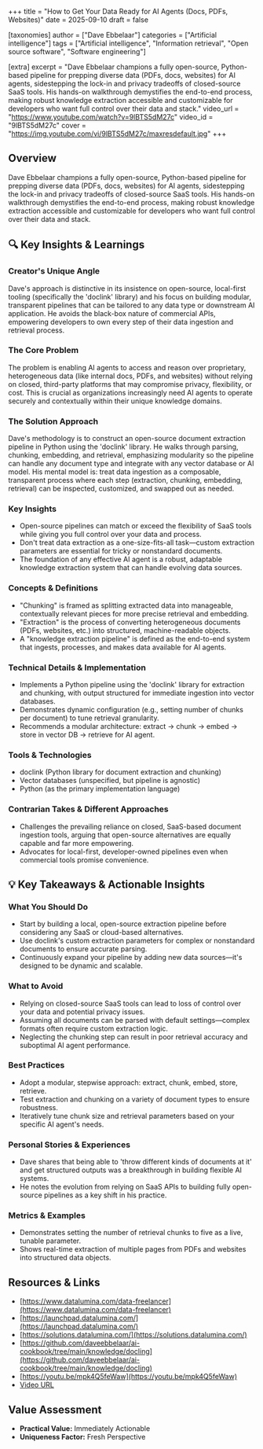+++
title = "How to Get Your Data Ready for AI Agents (Docs, PDFs, Websites)"
date = 2025-09-10
draft = false

[taxonomies]
author = ["Dave Ebbelaar"]
categories = ["Artificial intelligence"]
tags = ["Artificial intelligence", "Information retrieval", "Open source software", "Software engineering"]

[extra]
excerpt = "Dave Ebbelaar champions a fully open-source, Python-based pipeline for prepping diverse data (PDFs, docs, websites) for AI agents, sidestepping the lock-in and privacy tradeoffs of closed-source SaaS tools. His hands-on walkthrough demystifies the end-to-end process, making robust knowledge extraction accessible and customizable for developers who want full control over their data and stack."
video_url = "https://www.youtube.com/watch?v=9lBTS5dM27c"
video_id = "9lBTS5dM27c"
cover = "https://img.youtube.com/vi/9lBTS5dM27c/maxresdefault.jpg"
+++

## Overview

Dave Ebbelaar champions a fully open-source, Python-based pipeline for prepping diverse data (PDFs, docs, websites) for AI agents, sidestepping the lock-in and privacy tradeoffs of closed-source SaaS tools. His hands-on walkthrough demystifies the end-to-end process, making robust knowledge extraction accessible and customizable for developers who want full control over their data and stack.

## 🔍 Key Insights & Learnings

### Creator's Unique Angle
Dave's approach is distinctive in its insistence on open-source, local-first tooling (specifically the 'doclink' library) and his focus on building modular, transparent pipelines that can be tailored to any data type or downstream AI application. He avoids the black-box nature of commercial APIs, empowering developers to own every step of their data ingestion and retrieval process.

### The Core Problem
The problem is enabling AI agents to access and reason over proprietary, heterogeneous data (like internal docs, PDFs, and websites) without relying on closed, third-party platforms that may compromise privacy, flexibility, or cost. This is crucial as organizations increasingly need AI agents to operate securely and contextually within their unique knowledge domains.

### The Solution Approach
Dave's methodology is to construct an open-source document extraction pipeline in Python using the 'doclink' library. He walks through parsing, chunking, embedding, and retrieval, emphasizing modularity so the pipeline can handle any document type and integrate with any vector database or AI model. His mental model is: treat data ingestion as a composable, transparent process where each step (extraction, chunking, embedding, retrieval) can be inspected, customized, and swapped out as needed.

### Key Insights
- Open-source pipelines can match or exceed the flexibility of SaaS tools while giving you full control over your data and process.
- Don't treat data extraction as a one-size-fits-all task—custom extraction parameters are essential for tricky or nonstandard documents.
- The foundation of any effective AI agent is a robust, adaptable knowledge extraction system that can handle evolving data sources.

### Concepts & Definitions
- "Chunking" is framed as splitting extracted data into manageable, contextually relevant pieces for more precise retrieval and embedding.
- "Extraction" is the process of converting heterogeneous documents (PDFs, websites, etc.) into structured, machine-readable objects.
- A "knowledge extraction pipeline" is defined as the end-to-end system that ingests, processes, and makes data available for AI agents.

### Technical Details & Implementation
- Implements a Python pipeline using the 'doclink' library for extraction and chunking, with output structured for immediate ingestion into vector databases.
- Demonstrates dynamic configuration (e.g., setting number of chunks per document) to tune retrieval granularity.
- Recommends a modular architecture: extract → chunk → embed → store in vector DB → retrieve for AI agent.

### Tools & Technologies
- doclink (Python library for document extraction and chunking)
- Vector databases (unspecified, but pipeline is agnostic)
- Python (as the primary implementation language)

### Contrarian Takes & Different Approaches
- Challenges the prevailing reliance on closed, SaaS-based document ingestion tools, arguing that open-source alternatives are equally capable and far more empowering.
- Advocates for local-first, developer-owned pipelines even when commercial tools promise convenience.

## 💡 Key Takeaways & Actionable Insights

### What You Should Do
- Start by building a local, open-source extraction pipeline before considering any SaaS or cloud-based alternatives.
- Use doclink's custom extraction parameters for complex or nonstandard documents to ensure accurate parsing.
- Continuously expand your pipeline by adding new data sources—it's designed to be dynamic and scalable.

### What to Avoid
- Relying on closed-source SaaS tools can lead to loss of control over your data and potential privacy issues.
- Assuming all documents can be parsed with default settings—complex formats often require custom extraction logic.
- Neglecting the chunking step can result in poor retrieval accuracy and suboptimal AI agent performance.

### Best Practices
- Adopt a modular, stepwise approach: extract, chunk, embed, store, retrieve.
- Test extraction and chunking on a variety of document types to ensure robustness.
- Iteratively tune chunk size and retrieval parameters based on your specific AI agent's needs.

### Personal Stories & Experiences
- Dave shares that being able to 'throw different kinds of documents at it' and get structured outputs was a breakthrough in building flexible AI systems.
- He notes the evolution from relying on SaaS APIs to building fully open-source pipelines as a key shift in his practice.

### Metrics & Examples
- Demonstrates setting the number of retrieval chunks to five as a live, tunable parameter.
- Shows real-time extraction of multiple pages from PDFs and websites into structured data objects.

## Resources & Links

- [https://www.datalumina.com/data-freelancer](https://www.datalumina.com/data-freelancer)
- [https://launchpad.datalumina.com/](https://launchpad.datalumina.com/)
- [https://solutions.datalumina.com/](https://solutions.datalumina.com/)
- [https://github.com/daveebbelaar/ai-cookbook/tree/main/knowledge/docling](https://github.com/daveebbelaar/ai-cookbook/tree/main/knowledge/docling)
- [https://youtu.be/mpk4Q5feWaw](https://youtu.be/mpk4Q5feWaw)
- [Video URL](https://www.youtube.com/watch?v=9lBTS5dM27c)

## Value Assessment
- **Practical Value:** Immediately Actionable
- **Uniqueness Factor:** Fresh Perspective

